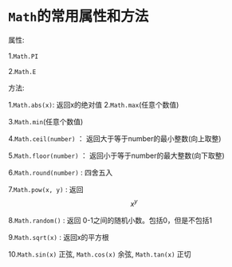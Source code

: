 # `Math`的常用属性和方法

属性:

1.`Math.PI`

2.`Math.E`

方法:

1.`Math.abs(x)`: 返回x的绝对值
2.`Math.max`(任意个数值)

3.`Math.min`(任意个数值)

4.`Math.ceil(number)` ： 返回⼤于等于number的最⼩整数(向上取整)

5.`Math.floor(number)` ： 返回⼩于等于number的最⼤整数(向下取整)

6.`Math.round(number)` : 四舍五⼊

7.`Math.pow(x, y)` : 返回 $$x^y$$

8.`Math.random()` : 返回 0-1之间的随机⼩数。包括0，但是不包括1

9.`Math.sqrt(x)` : 返回x的平⽅根

10.`Math.sin(x)` 正弦, `Math.cos(x)` 余弦, `Math.tan(x)` 正切
